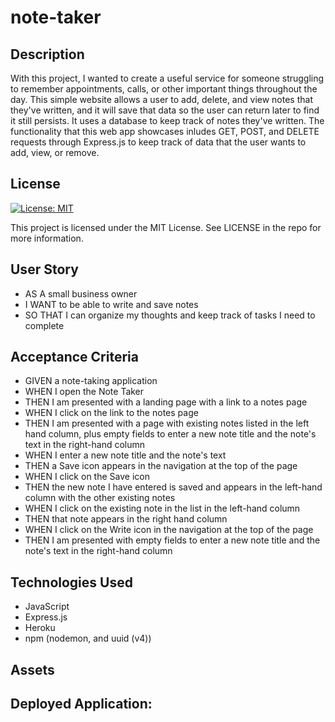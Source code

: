 # note-taker

## Description

With this project, I wanted to create a useful service for someone struggling to remember appointments, calls, or other important things throughout the day. This simple website allows a user to add, delete, and view notes that they've written, and it will save that data so the user can return later to find it still persists. It uses a database to keep track of notes they've written. The functionality that this web app showcases inludes GET, POST, and DELETE requests through Express.js to keep track of data that the user wants to add, view, or remove.

## License

[![License: MIT](https://img.shields.io/badge/License-MIT-yellow.svg)](https://opensource.org/licenses/MIT)

This project is licensed under the MIT License. See LICENSE in the repo for more information.

## User Story

- AS A small business owner
- I WANT to be able to write and save notes
- SO THAT I can organize my thoughts and keep track of tasks I need to complete

## Acceptance Criteria

- GIVEN a note-taking application
- WHEN I open the Note Taker
- THEN I am presented with a landing page with a link to a notes page
- WHEN I click on the link to the notes page
- THEN I am presented with a page with existing notes listed in the left hand column, plus empty fields to enter a new note title and the note's text in the right-hand column
- WHEN I enter a new note title and the note's text
- THEN a Save icon appears in the navigation at the top of the page
- WHEN I click on the Save icon
- THEN the new note I have entered is saved and appears in the left-hand column with the other existing notes
- WHEN I click on the existing note in the list in the left-hand column
- THEN that note appears in the right hand column
- WHEN I click on the Write icon in the navigation at the top of the page
- THEN I am presented with empty fields to enter a new note title and the note's text in the right-hand column

## Technologies Used

- JavaScript
- Express.js
- Heroku
- npm (nodemon, and uuid (v4))

## Assets

## Deployed Application:
